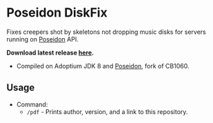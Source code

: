 # Poseidon DiskFix
Fixes creepers shot by skeletons not dropping music disks for servers running on [Poseidon](https://github.com/RhysB/Project-Poseidon) API.

<b>Download latest release [here](https://github.com/AleksandarHaralanov/pDiskFix/releases/latest).</b>
- Compiled on Adoptium JDK 8 and [Poseidon](https://github.com/RhysB/Project-Poseidon), fork of CB1060.

## Usage
- Command:
  - `/pdf` - Prints author, version, and a link to this repository.